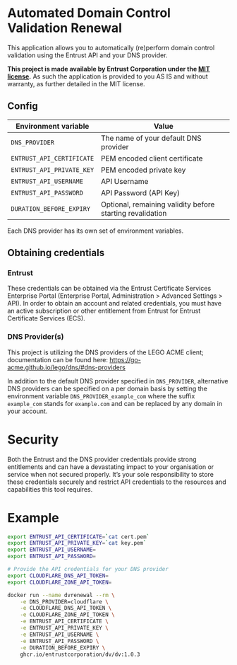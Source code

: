 # Automated Domain Control Validation Renewal

This application allows you to automatically (re)perform domain control validation using the Entrust API and your DNS provider.

**This project is made available by Entrust Corporation under the [MIT license](LICENSE).** As such the application is provided to you AS IS and without warranty, as further detailed in the MIT license.

## Config

| Environment variable            | Value                                                     |
|---------------------------------|-----------------------------------------------------------|
| `DNS_PROVIDER`                  | The name of your default DNS provider                     |
| `ENTRUST_API_CERTIFICATE`       | PEM encoded client certificate                            |
| `ENTRUST_API_PRIVATE_KEY`       | PEM encoded private key                                   |
| `ENTRUST_API_USERNAME`          | API Username                                              |
| `ENTRUST_API_PASSWORD`          | API Password (API Key)                                    |
| `DURATION_BEFORE_EXPIRY`        | Optional, remaining validity before starting revalidation |

Each DNS provider has its own set of environment variables.

## Obtaining credentials

### Entrust

These credentials can be obtained via the Entrust Certificate Services Enterprise Portal (Enterprise Portal, Administration > Advanced Settings > API). In order to obtain an account and related credentials, you must have an active subscription or other entitlement from Entrust for Entrust Certificate Services (ECS).

### DNS Provider(s)

This project is utilizing the DNS providers of the LEGO ACME client; documentation can be found here:
https://go-acme.github.io/lego/dns/#dns-providers

In addition to the default DNS provider specified in `DNS_PROVIDER`, alternative DNS providers can be specified on a per domain basis by setting the environment variable `DNS_PROVIDER_example_com` where the suffix `example_com` stands for `example.com` and can be replaced by any domain in your account.

# Security

Both the Entrust and the DNS provider credentials provide strong entitlements and can have a devastating impact to your organisation or service when not secured properly. It’s your sole responsibility to store these credentials securely and restrict API credentials to the resources and capabilities this tool requires.

# Example

```sh
export ENTRUST_API_CERTIFICATE=`cat cert.pem`
export ENTRUST_API_PRIVATE_KEY=`cat key.pem`
export ENTRUST_API_USERNAME=
export ENTRUST_API_PASSWORD=

# Provide the API credentials for your DNS provider
export CLOUDFLARE_DNS_API_TOKEN=
export CLOUDFLARE_ZONE_API_TOKEN=

docker run --name dvrenewal --rm \
    -e DNS_PROVIDER=cloudflare \
    -e CLOUDFLARE_DNS_API_TOKEN \
    -e CLOUDFLARE_ZONE_API_TOKEN \
    -e ENTRUST_API_CERTIFICATE \
    -e ENTRUST_API_PRIVATE_KEY \
    -e ENTRUST_API_USERNAME \
    -e ENTRUST_API_PASSWORD \
    -e DURATION_BEFORE_EXPIRY \
    ghcr.io/entrustcorporation/dv/dv:1.0.3

```
